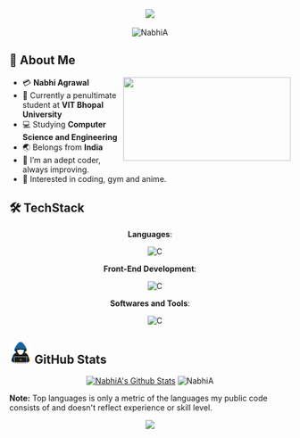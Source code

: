 <div align="center">
<!--   <img src="https://readme-typing-svg.herokuapp.com?font=Architects+Daughter&color=%2338C2FF&size=50&center=true&vCenter=true&height=60&width=600&lines=Helloo!!+Myself+Nabhi+%3C3;Welcome+to+my+profile!" alt="Title"></img> -->
<a href="https://github.com/DenverCoder1/readme-typing-svg"><img src="https://readme-typing-svg.herokuapp.com?font=Time+New+Roman&color=%23C8BE25&size=25&center=true&vCenter=true&width=600&height=100&lines=Hello!!+Welcome+to+my+profile;Myself+Nabhi+:)"></a>

</div>
<p align="center"> 
	<img src="https://komarev.com/ghpvc/?username=NabhiA&label=Profile%20views&color=0047AB&style=plastic?" alt="NabhiA" height=25px, width=160px/> 
</p>

## 🗿 About Me


- :credit_card: **Nabhi Agrawal** <img src="https://c.tenor.com/NzrqQHFBVz8AAAAj/kitty-transparent.gif" height="150" width="300" align="right"/>
- :school: Currently a penultimate student at **VIT Bhopal University**
- 💻 Studying **Computer Science and Engineering**
- :earth_asia: Belongs from **India**
- :penguin: I’m an adept coder, always improving. 
- :monocle_face: Interested in coding, gym and anime.

## 🛠️ TechStack 


<div align="center">
	
 **Languages**:
<p align="center"> 
  &emsp; 
    <img alt="C" src="https://skillicons.dev/icons?i=cpp,python,java&theme=dark">
</p>

  
<!--     [![My Skills](https://skillicons.dev/icons?i=cpp,python,java,c&theme=dark)](https://skillicons.dev) -->
  
<!--     ![C++](https://img.shields.io/badge/C++%20-%2300599C.svg?style=for-the-badge&logo=c%2B%2B&logoColor=white)
    ![Python](https://img.shields.io/badge/Python%20-%2314354C.svg?style=for-the-badge&logo=python&logoColor=white) -->
**Front-End Development**:
<p align="center"> 
  &emsp; 
    <img alt="C" src="https://skillicons.dev/icons?i=html,css,js,react,nodejs,tailwind&theme=dark">
</p>
  
<!--     [![My Skills](https://skillicons.dev/icons?i=html,css,js,react,nodejs,tailwind&theme=dark)](https://skillicons.dev) -->

<!--    ![HTML5](https://img.shields.io/badge/HTML5%20-%23E34F26.svg?style=for-the-badge&logo=html5&logoColor=white)
   ![CSS3](https://img.shields.io/badge/CSS%20-%231572B6.svg?style=for-the-badge&logo=css3&logoColor=white)
   ![JavaScript](https://img.shields.io/badge/JavaScript%20-%23F7DF1E.svg?style=for-the-badge&logo=javascript&logoColor=black) -->
  
 **Softwares and Tools**:
  <p align="center"> 
  &emsp; 
    <img alt="C" src="https://skillicons.dev/icons?i=aws,git,github,vscode,mysql&theme=dark">
</p>
<!--     [![My Skills](https://skillicons.dev/icons?i=aws,git,github,vscode,mysql&theme=dark)](https://skillicons.dev) -->

<!--     ![Git](https://img.shields.io/badge/git-%23F05033.svg?style=for-the-badge&logo=git&logoColor=white)
    ![GitHub](https://img.shields.io/badge/github-%23121011.svg?style=for-the-badge&logo=github&logoColor=white)
    ![Google](https://img.shields.io/badge/google-%234285F4.svg?style=for-the-badge&logo=google&logoColor=white)
    ![Visual Studio Code](https://img.shields.io/badge/Visual%20Studio%20Code-0078d7.svg?style=for-the-badge&logo=visual-studio-code&logoColor=white)
 -->
  </div>
  
  
  <!-- HTML -->
  
<!--   <details><summary><h3>💻 GitHub Profile Stats</h3></summary> -->

## <img src="https://github.com/0xAbdulKhalid/0xAbdulKhalid/raw/main/assets/mdImages/about_me.gif" width="40px" height="40px"> GitHub Stats
	
<p align="center">
    <a href="https://github.com/anuraghazra/github-readme-stats">
	    <img alt="NabhiA's Github Stats" src="https://github-readme-stats.vercel.app/api?username=NabhiA&show_icons=true&count_private=true&locale=en&theme=tokyonight&layout=compact" height="230px"/></a>  
	   <img src="https://github-readme-stats.vercel.app/api/top-langs?username=NabhiA&langs_count=10&show_icons=true&locale=en&theme=tokyonight" alt="NabhiA" height="230px"/>
<br/>

  <b>Note:</b> Top languages is only a metric of the languages my public code consists of and doesn't reflect experience or skill level.
  </p>

<p align="center">
  <img src="https://media.giphy.com/media/jpVnC65DmYeyRL4LHS/giphy.gif" width="20%">
</p>


  <!-- </details> -->
  
<!-- <img src="https://readme-jokes.vercel.app/api" alt="Jokes Card" align="center"/> -->



<!-- #### Thanks for visiting :heart: -->
<!-- ![VisitorCount](https://profile-counter.glitch.me/NabhiA/count.svg) -->



